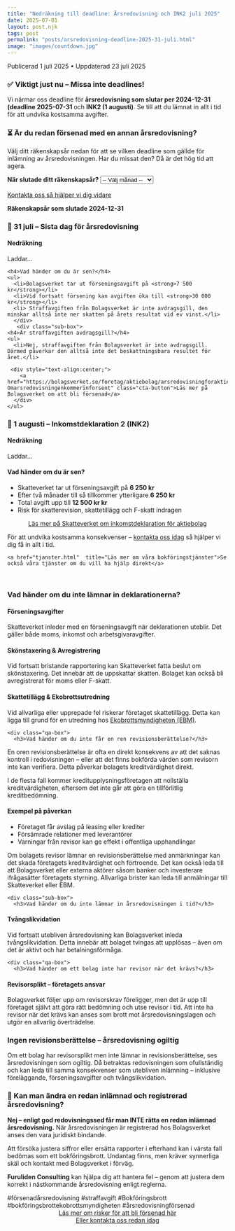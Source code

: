 ```yaml
---
title: "Nedräkning till deadline: Årsredovisning och INK2 juli 2025"
date: 2025-07-01 
layout: post.njk
tags: post
permalink: "posts/arsredovisning-deadline-2025-31-juli.html"
image: "images/countdown.jpg"
---
```


<head><title>Bli inte försenad med årsredovisningen med räkeskapsår som slutar med 2024-12-31 - Furuliden Consulting </title>
<meta name="twitter:card" content="summary" />
<meta name="twitter:title" content="Furuliden Consulting – Vi kliver in när andra tvekar" />
<meta name="twitter:description" content="Slipp försening med hjälp av Furuliden Consulting" />
<meta name="twitter:image" content="https://furulidenconsulting.se/logo.png" />
<meta name="keywords" content="försenad årsredovisning, förseningsavgift bolagsverket, hindra bokföringsbrott, bokföringsbrott, förseningsavgift skatteverket, deadline årsredovisning">
<meta property="og:type" content="website" />
<meta property="og:title" content="Bli inte försenad med årsredovisningen - Furuliden Consulting" />
<meta property="og:description" content="Vi hjälper dig att inte få förseningsavgift på bolagsverket." />
<meta property="og:url" content="https://furulidenconsulting.se/" />
<meta property="og:image" content="https://furulidenconsulting.se/logo.png" />
<meta name="description" content="Undvik förseningsavgifter – lämna in årsredovisning senast 31 juli 2025 och INK2 senast 1 augusti med stöd från Furuliden Consulting.">
<script type="application/ld+json">
{
  "@context": "https://schema.org",
  "@type": "FAQPage",
  "mainEntity": [
    {
      "@type": "Question",
      "name": "Vad händer om jag inte har lämnat in årsredovisningen i tid?",
      "acceptedAnswer": {
        "@type": "Answer",
        "text": "Du får en avgift från Bolagsverket på 7 500 kr. Försenad inkomstdeklaration kan också ge 6 250 kr i avgift. Avgiften registreras efter midnatt på deadline-dagen."
      }
    },
    {
      "@type": "Question",
      "name": "Hur stor är förseningsavgiften från Bolagsverket?",
      "acceptedAnswer": {
        "@type": "Answer",
        "text": "Totalt kan det bli upp till 30 000 kr. 7 500 kr vid försening, ytterligare 7 500 kr efter två månader, och 15 000 kr efter fyra månader."
      }
    },
    {
      "@type": "Question",
      "name": "När börjar avgifterna gälla efter deadline?",
      "acceptedAnswer": {
        "@type": "Answer",
        "text": "Redan efter midnatt. Årsredovisningen måste vara registrerad senast kl. 23:59 den 31 juli."
      }
    },
    {
      "@type": "Question",
      "name": "Hur många förseningsavgifter kan ett bolag få?",
      "acceptedAnswer": {
        "@type": "Answer",
        "text": "3 från Bolagsverket och 2 från Skatteverket."
      }
    },
    {
      "@type": "Question",
      "name": "Kan man överklaga en förseningsavgift?",
      "acceptedAnswer": {
        "@type": "Answer",
        "text": "Ja, men det krävs allvarliga omständigheter, exempelvis läkarintyg. Det är svårt att få tillbaka avgiften."
      }
    },
    {
      "@type": "Question",
      "name": "Kommer Skatteverket också att straffa mig?",
      "acceptedAnswer": {
        "@type": "Answer",
        "text": "Du får en separat förseningsavgift. Det kan också utlösa revision om uppgifterna inte stämmer."
      }
    },
    {
      "@type": "Question",
      "name": "När går ärendet vidare till Ekobrottsmyndigheten?",
      "acceptedAnswer": {
        "@type": "Answer",
        "text": "Ofta efter 10 månaders försening eller efter skatterevision där bokföringsbrott misstänks."
      }
    },
    {
      "@type": "Question",
      "name": "Vad innebär tvångslikvidation på grund av sen årsredovisning?",
      "acceptedAnswer": {
        "@type": "Answer",
        "text": "Bolaget tvingas avvecklas. En konkursförvaltare granskar bolaget, vilket kan leda till ekobrottsanmälan."
      }
    },
    {
      "@type": "Question",
      "name": "Hur kan jag undvika fler avgifter?",
      "acceptedAnswer": {
        "@type": "Answer",
        "text": "Skicka in årsredovisningen så fort som möjligt. Du har två månader från första avgiften."
      }
    },
    {
      "@type": "Question",
      "name": "Vad är det bästa jag kan göra om jag blivit försenad?",
      "acceptedAnswer": {
        "@type": "Answer",
        "text": "Ta hjälp direkt. Bolagsverket gör inga undantag – det är ett lagbrott."
      }
    },
    {
      "@type": "Question",
      "name": "Vem kan hjälpa mig med årsredovisningen i efterhand?",
      "acceptedAnswer": {
        "@type": "Answer",
        "text": "Furuliden Consulting – vi har lång erfarenhet av att hjälpa företag i exakt den här situationen."
      }
    }
    },
    {
      "@type": "Question",
      "name": "Kan man ändra en redan inlämnad och registrerad årsredovsining till bolagsverket?",
      "acceptedAnswer": {
        "@type": "Answer",
        "text": "Rent praktiskt går det, ja. Men enligt god redovsiningssed rekommenderas man att INTE rätta en redan inlämnad och registrerad årsredovsining. Furuliden kan hjälpa er hur ni rättar detta i nästkommande årsredovising"
      }
  ]
}
</script>
</head>
<time datetime="2025-07-01">Publicerad 1 juli 2025</time>
<time datetime="2025-07-23">• Uppdaterad 23 juli 2025</time>
<div class="qa-box">
  <h3>✅ Viktigt just nu – Missa inte deadlines!</h3>
  <div class="sub-box">
    <p>Vi närmar oss deadline för <strong>årsredovisning som slutar per 2024-12-31 (deadline 2025-07-31 </strong> och <strong>INK2 (1 augusti)</strong>. Se till att du lämnat in allt i tid för att undvika kostsamma avgifter.</p>
  </div>
</div>


<div class="qa-box">
  <h3>⏳ Är du redan försenad med en annan årsredovisning?</h3>
  <div class="sub-box">
    <p>Välj ditt räkenskapsår nedan för att se vilken deadline som gällde för inlämning av årsredovisningen. Har du missat den? Då är det hög tid att agera.</p>
    <label for="period-select"><strong>När slutade ditt räkenskapsår?</strong></label>
    <select id="period-select" onchange="showDeadline()">
      <option value="">-- Välj månad --</option>
      <option value="2024-06">Juni 2024</option>
      <option value="2024-07">Juli 2024</option>
      <option value="2024-08">Augusti 2024</option>
      <option value="2024-09">September 2024</option>
      <option value="2024-10">Oktober 2024</option>
      <option value="2024-11">November 2024</option>
      <option value="2024-12">December 2024</option>
    </select>
    <p id="deadline-result" style="margin-top:1rem;font-weight:bold;"></p>
    <p><a href="../../kontaktinformation.html" class="cta-button">Kontakta oss så hjälper vi dig vidare</a></p>
  </div>
</div>

<script>
function showDeadline() {
  const select = document.getElementById("period-select").value;
  const result = document.getElementById("deadline-result");
  const deadlines = {
    "2024-06": "31 januari 2025",
    "2024-07": "28 februari 2025",
    "2024-08": "31 mars 2025",
    "2024-09": "30 april 2025",
    "2024-10": "31 maj 2025",
    "2024-11": "30 juni 2025",
    "2024-12": "31 juli 2025"
  };
  result.innerHTML = deadlines[select]
    ? `👉 Deadline för årsredovisningen var <strong>${deadlines[select]}</strong>.`
    : "";
}
</script>


 <section><strong>Räkenskapsår som slutade 2024-12-31</strong></section>
<section class="qa-box">
  <h3>📆 31 juli – Sista dag för årsredovisning</h3>
  <div class="sub-box">
    <h4>Nedräkning</h4>
    <p id="countdown-ar">Laddar...</p>
  </div>
  <div class="sub-box">

    <h4>Vad händer om du är sen?</h4>
    <ul>
      <li>Bolagsverket tar ut förseningsavgift på <strong>7 500 kr</strong></li>
      <li>Vid fortsatt försening kan avgiften öka till <strong>30 000 kr</strong></li>
      <li> Straffavgiften från Bolagsverket är inte avdragsgill, den minskar alltså inte ner skatten på årets resultat vid ev vinst.</li>
      </div>
       <div class="sub-box">
    <h4>Är straffavgiften avdragsgill?</h4>
    <ul>
      <li>Nej, straffavgiften från Bolagsverket är inte avdragsgill. Därmed påverkar den alltså inte det beskattningsbara resultet för året.</li>
     
     <div style="text-align:center;">
        <a href="https://bolagsverket.se/foretag/aktiebolag/arsredovisningforaktiebolag.759.html#h-Omarsredovisningenkommerinforsent" class="cta-button">Läs mer på Bolagsverket om att bli försenad</a>
      </div>
    </ul>
  </div>
</section>

<section class="qa-box">
  <h3>📆 1 augusti – Inkomstdeklaration 2 (INK2)</h3>
  <div class="sub-box">
    <h4>Nedräkning</h4>
    <p id="countdown-ink2">Laddar...</p>
  </div>
  <div class="sub-box">
    <h4>Vad händer om du är sen?</h4>
    <ul>
      <li>Skatteverket tar ut förseningsavgift på <strong>6 250 kr</strong></li>
      <li> Efter två månader till så tillkommer ytterligare <strong>6 250 kr</strong></li>
      <li> Total avgift upp till  <strong>12 500 kr kr</strong></li>
      <li>Risk för skatterevision, skattetillägg och F-skatt indragen</li>
    </ul>
    <div style="text-align:center;">
        <a href="https://skatteverket.se/foretag/inkomstdeklaration/deklareraatettaktiebolagellerenekonomiskforening.4.46ae6b26141980f1e2d1261.html" class="cta-button">Läs mer på Skatteverket om inkomstdeklaration för aktiebolag</a>
      </div>
  </div>
</section>

<p>För att undvika kostsamma konsekvenser – <a href="/kontakt.html">kontakta oss idag</a> så hjälper vi dig få in allt i tid.</p>

<script>
function countdownTo(id, targetDate, label) {
  const el = document.getElementById(id);
  const now = new Date();
  const diff = targetDate - now;
  const days = Math.ceil(diff / (1000 * 60 * 60 * 24));

  if (days > 0) {
    el.innerHTML = `<strong>${days} dagar kvar</strong> ⚠️`;
    el.classList.add("blink");
  } else {
    el.innerHTML = `🚨 Deadline för <strong>${label}</strong> har passerat.`;
    el.classList.add("blink");
  }
}

function updateCountdowns() {
  const now = new Date();
  const year = now.getMonth() > 6 ? now.getFullYear() : now.getFullYear();
  const arDate = new Date(year, 6, 31);    // 31 juli
  const ink2Date = new Date(year + (now.getMonth() > 6 ? 1 : 0), 7, 1);  // 1 augusti

  countdownTo("countdown-ar", arDate, "Årsredovisning");
  countdownTo("countdown-ink2", ink2Date, "INK2");
}

updateCountdowns();
setInterval(updateCountdowns, 1000 * 60 * 30); // uppdatera var 30:e minut
</script>

   
    <a href="tjanster.html"  title="Läs mer om våra bokföringstjänster">Se också våra tjänster om du vill ha hjälp direkt</a>
   <br>
    <div class="qa-box">
      <h3>Vad händer om du inte lämnar in deklarationerna?</h3>
<div class="sub-box">
  <h4>Förseningsavgifter</h4>
  <p>Skatteverket inleder med en förseningsavgift när deklarationen uteblir. Det gäller både moms, inkomst och arbetsgivaravgifter.</p>
</div>
<div class="sub-box">
  <h4>Skönstaxering & Avregistrering</h4>
  <p>Vid fortsatt bristande rapportering kan Skatteverket fatta beslut om skönstaxering. Det innebär att de uppskattar skatten. Bolaget kan också bli avregistrerat för moms eller F-skatt.</p>
</div>
<div class="sub-box">
  <h4>Skattetillägg & Ekobrottsutredning</h4>
  <p>Vid allvarliga eller upprepade fel riskerar företaget skattetillägg. Detta kan ligga till grund för en utredning hos <a href="https://www.ekobrottsmyndigheten.se/" target="_blank">Ekobrottsmyndigheten (EBM)</a>.</p>
</div>
</div>

    <div class="qa-box">
      <h3>Vad händer om du inte får en ren revisionsberättelse?</h3>
<p>En oren revisionsberättelse är ofta en direkt konsekvens av att det saknas kontroll i redovisningen – eller att det finns bokförda värden som revisorn inte kan verifiera. Detta påverkar bolagets kreditvärdighet direkt.</p>
<p>I de flesta fall kommer kreditupplysningsföretagen att nollställa kreditvärdigheten, eftersom det inte går att göra en tillförlitlig kreditbedömning.</p>
<div class="sub-box">
  <h4>Exempel på påverkan</h4>
  <ul>
    <li>Företaget får avslag på leasing eller krediter</li>
    <li>Försämrade relationer med leverantörer</li>
    <li>Varningar från revisor kan ge effekt i offentliga upphandlingar</li>
  </ul>
</div>
<div class="sub-box">
      <p>Om bolagets revisor lämnar en revisionsberättelse med anmärkningar kan det skada företagets kreditvärdighet och förtroende. Det kan också leda till att Bolagsverket eller externa aktörer såsom banker och investerare ifrågasätter företagets styrning. Allvarliga brister kan leda till anmälningar till Skatteverket eller EBM.</p>
    </div>

    <div class="sub-box">
      <h3>Vad händer om du inte lämnar in årsredovisningen i tid?</h3>

</div>
<div class="sub-box">
  <h4>Tvångslikvidation</h4>
  <p>Vid fortsatt utebliven årsredovisning kan Bolagsverket inleda tvångslikvidation. Detta innebär att bolaget tvingas att upplösas – även om det är aktivt och har betalningsförmåga.</p>
</div>


    <div class="qa-box">
      <h3>Vad händer om ett bolag inte har revisor när det krävs?</h3>
<div class="sub-box">
  <h4>Revisorsplikt – företagets ansvar</h4>
  <p>Bolagsverket följer upp om revisorskrav föreligger, men det är upp till företaget självt att göra rätt bedömning och utse revisor i tid. Att inte ha revisor när det krävs kan anses som brott mot årsredovisningslagen och utgör en allvarlig överträdelse.</p>
</div>
</div>
<div class="sub-box">
  <h3>Ingen revisionsberättelse – årsredovisning ogiltig</h3>
  <p>Om ett bolag har revisorsplikt men inte lämnar in revisionsberättelse, ses årsredovisningen som ogiltig. Då betraktas redovisningen som ofullständig och kan leda till samma konsekvenser som utebliven inlämning – inklusive föreläggande, förseningsavgifter och tvångslikvidation.</p>
</div>
</div>
</div>
<div class="qa-box">
  <h3>📄 Kan man ändra en redan inlämnad och registrerad årsredovisning?</h3>
  <div class="sub-box">
    <p><strong>Nej – enligt god redovisningssed får man INTE rätta en redan inlämnad årsredovisning.</strong> När årsredovisningen är registrerad hos Bolagsverket anses den vara juridiskt bindande.</p>
    <p>Att försöka justera siffror eller ersätta rapporter i efterhand kan i värsta fall bedömas som ett bokföringsbrott. Undantag finns, men kräver synnerliga skäl och kontakt med Bolagsverket i förväg.</p>
    <p><strong>Furuliden Consulting</strong> kan hjälpa dig att hantera fel – genom att justera dem korrekt i nästkommande årsredovisning enligt reglerna.</p>
  </div>
</div>


<Section> #försenadårsredovisning #straffavgift #Bokföringsbrott 
#bokföringsbrottekobrottsmyndigheten #årsredovisningförsenad
</section>
     <div style="text-align:center;">
        <a href="../../ardusen.html" class="cta-button">Läs mer om risker för att bli försenad här</a>
      </div>
          <div style="text-align:center;">
        <a href="../../contactus.html" class="cta-button">Eller kontakta oss redan idag</a>
      </div>
      </section>
